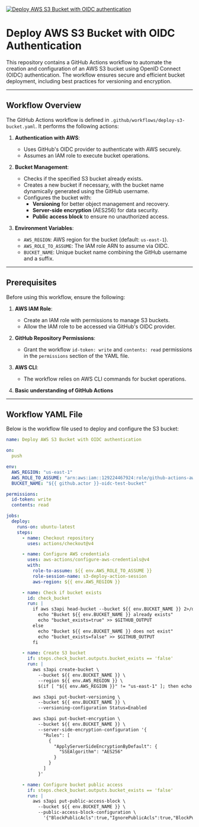 [![Deploy AWS S3 Bucket with OIDC authentication](https://github.com/superissy/github-actions-aws-oidc-deploy/actions/workflows/s3_bucket_oidc.yaml/badge.svg)](https://github.com/superissy/github-actions-aws-oidc-deploy/actions/workflows/s3_bucket_oidc.yaml)

# Deploy AWS S3 Bucket with OIDC Authentication

This repository contains a GitHub Actions workflow to automate the creation and configuration of an AWS S3 bucket using OpenID Connect (OIDC) authentication. The workflow ensures secure and efficient bucket deployment, including best practices for versioning and encryption.

---

## Workflow Overview

The GitHub Actions workflow is defined in `.github/workflows/deploy-s3-bucket.yaml`. It performs the following actions:

1. **Authentication with AWS**:
   - Uses GitHub's OIDC provider to authenticate with AWS securely.
   - Assumes an IAM role to execute bucket operations.

2. **Bucket Management**:
   - Checks if the specified S3 bucket already exists.
   - Creates a new bucket if necessary, with the bucket name dynamically generated using the GitHub username.
   - Configures the bucket with:
     - **Versioning** for better object management and recovery.
     - **Server-side encryption** (AES256) for data security.
     - **Public access block** to ensure no unauthorized access.

3. **Environment Variables**:
   - `AWS_REGION`: AWS region for the bucket (default: `us-east-1`).
   - `AWS_ROLE_TO_ASSUME`: The IAM role ARN to assume via OIDC.
   - `BUCKET_NAME`: Unique bucket name combining the GitHub username and a suffix.

---

## Prerequisites

Before using this workflow, ensure the following:

1. **AWS IAM Role**:
   - Create an IAM role with permissions to manage S3 buckets.
   - Allow the IAM role to be accessed via GitHub's OIDC provider.

2. **GitHub Repository Permissions**:
   - Grant the workflow `id-token: write` and `contents: read` permissions in the `permissions` section of the YAML file.

3. **AWS CLI**:
   - The workflow relies on AWS CLI commands for bucket operations.
4. **Basic understanding of GitHub Actions**

---

## Workflow YAML File

Below is the workflow file used to deploy and configure the S3 bucket:

```yaml
name: Deploy AWS S3 Bucket with OIDC authentication

on:
  push

env:
  AWS_REGION: "us-east-1"
  AWS_ROLE_TO_ASSUME: "arn:aws:iam::129224467924:role/github-actions-aws-oidc-deploy-role"
  BUCKET_NAME: "${{ github.actor }}-oidc-test-bucket"

permissions:
  id-token: write
  contents: read

jobs:
  deploy:
    runs-on: ubuntu-latest
    steps:
      - name: Checkout repository
        uses: actions/checkout@v4

      - name: Configure AWS credentials
        uses: aws-actions/configure-aws-credentials@v4
        with:
          role-to-assume: ${{ env.AWS_ROLE_TO_ASSUME }}
          role-session-name: s3-deploy-action-session
          aws-region: ${{ env.AWS_REGION }}

      - name: Check if bucket exists
        id: check_bucket
        run: |
          if aws s3api head-bucket --bucket ${{ env.BUCKET_NAME }} 2>/dev/null; then
            echo "Bucket ${{ env.BUCKET_NAME }} already exists"
            echo "bucket_exists=true" >> $GITHUB_OUTPUT
          else
            echo "Bucket ${{ env.BUCKET_NAME }} does not exist"
            echo "bucket_exists=false" >> $GITHUB_OUTPUT
          fi

      - name: Create S3 bucket
        if: steps.check_bucket.outputs.bucket_exists == 'false'
        run: |
          aws s3api create-bucket \
            --bucket ${{ env.BUCKET_NAME }} \
            --region ${{ env.AWS_REGION }} \
            $(if [ "${{ env.AWS_REGION }}" != "us-east-1" ]; then echo "--create-bucket-configuration LocationConstraint=${{ env.AWS_REGION }}"; fi)

          aws s3api put-bucket-versioning \
            --bucket ${{ env.BUCKET_NAME }} \
            --versioning-configuration Status=Enabled

          aws s3api put-bucket-encryption \
            --bucket ${{ env.BUCKET_NAME }} \
            --server-side-encryption-configuration '{
              "Rules": [
                {
                  "ApplyServerSideEncryptionByDefault": {
                    "SSEAlgorithm": "AES256"
                  }
                }
              ]
            }'

      - name: Configure bucket public access
        if: steps.check_bucket.outputs.bucket_exists == 'false'
        run: |
          aws s3api put-public-access-block \
            --bucket ${{ env.BUCKET_NAME }} \
            --public-access-block-configuration \
              '{"BlockPublicAcls":true,"IgnorePublicAcls":true,"BlockPublicPolicy":true,"RestrictPublicBuckets":true}'
